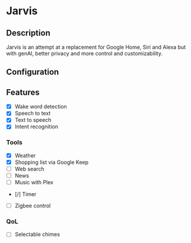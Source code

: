 # Jarvis

## Description

Jarvis is an attempt at a replacement for Google Home, Siri and Alexa but with genAI, better privacy and more control and customizability.

## Configuration

## Features

- [x] Wake word detection
- [x] Speech to text
- [x] Text to speech
- [x] Intent recognition

### Tools

- [x] Weather
- [x] Shopping list via Google Keep
- [ ] Web search
- [ ] News
- [ ] Music with Plex
- [/] Timer
- [ ] Zigbee control

### QoL

- [ ] Selectable chimes

